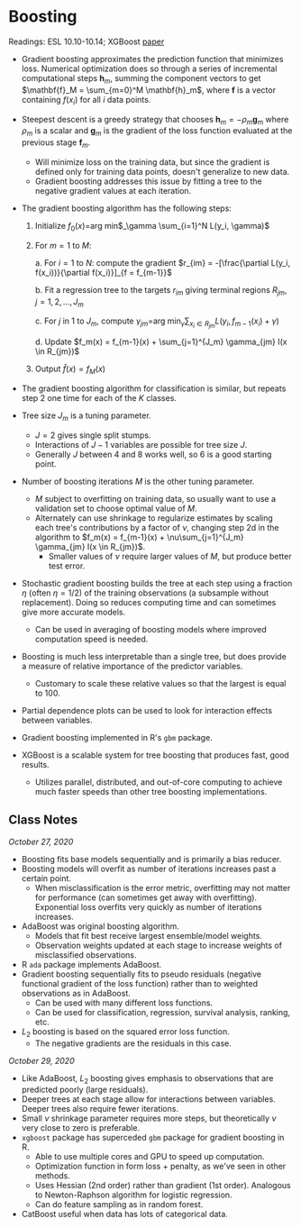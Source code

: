 # Boosting

Readings: ESL 10.10-10.14; XGBoost [paper](https://arxiv.org/pdf/1603.02754.pdf)

- Gradient boosting approximates the prediction function that minimizes loss. Numerical optimization does so through a series of incremental computational steps $\mathbf{h}_m$, summing the component vectors to get $\mathbf{f}_M = \sum_{m=0}^M \mathbf{h}_m$, where $\mathbf{f}$ is a vector containing $f(x_i)$ for all $i$ data points.

- Steepest descent is a greedy strategy that chooses $\mathbf{h}_m = -\rho_m \mathbf{g}_m$ where $\rho_m$ is a scalar and $\mathbf{g}_m$ is the gradient of the loss function evaluated at the previous stage $\mathbf{f}_m$. 

  - Will minimize loss on the training data, but since the gradient is defined only for training data points, doesn't generalize to new data.
  - Gradient boosting addresses this issue by fitting a tree to the negative gradient values at each iteration.

- The gradient boosting algorithm has the following steps:

  1. Initialize $f_0(x)=$arg min$_\gamma \sum_{i=1}^N L(y_i, \gamma)$

  2. For $m = 1$ to $M$:

     a. For $i=1$ to $N$: compute the gradient $r_{im} = -[\frac{\partial L(y_i, f(x_i))}{\partial f(x_i)}]_{f = f_{m-1}}$

     b. Fit a regression tree to the targets $r_{im}$ giving terminal regions $R_{jm}, j = 1, 2, ..., J_m$

     c. For $j$ in 1 to $J_m$, compute $\gamma_{jm} =$arg min$_\gamma \sum_{x_i \in R_{jm}} L(y_i, f_{m-1}(x_i) + \gamma)$

     d. Update $f_m(x) = f_{m-1}(x) + \sum_{j=1}^{J_m} \gamma_{jm} I(x \in R_{jm})$

  3. Output $\hat{f}(x) = f_M(x)$

- The gradient boosting algorithm for classification is similar, but repeats step 2 one time for each of the $K$ classes.

- Tree size $J_m$ is a tuning parameter. 

  - $J=2$ gives single split stumps. 
  - Interactions of $J-1$ variables are possible for tree size $J$. 
  - Generally $J$ between 4 and 8 works well, so 6 is a good starting point.

- Number of boosting iterations $M$ is the other tuning parameter.

  - $M$ subject to overfitting on training data, so usually want to use a validation set to choose optimal value of $M$.
  - Alternately can use shrinkage to regularize estimates by scaling each tree's contributions by a factor of $\nu$, changing step 2d in the algorithm to $f_m(x) = f_{m-1}(x) + \nu\sum_{j=1}^{J_m} \gamma_{jm} I(x \in R_{jm})$.
    - Smaller values of $\nu$ require larger values of $M$, but produce better test error.

- Stochastic gradient boosting builds the tree at each step using a fraction $\eta$ (often $\eta=1/2$) of the training observations (a subsample without replacement). Doing so reduces computing time and can sometimes give more accurate models.

  - Can be used in averaging of boosting models where improved computation speed is needed.

- Boosting is much less interpretable than a single tree, but does provide a measure of relative importance of the predictor variables.

  - Customary to scale these relative values so that the largest is equal to 100.

- Partial dependence plots can be used to look for interaction effects between variables.

- Gradient boosting implemented in R's `gbm` package.

- XGBoost is a scalable system for tree boosting that produces fast, good results.

  - Utilizes parallel, distributed, and out-of-core computing to achieve much faster speeds than other tree boosting implementations.

## Class Notes

*October 27, 2020*

- Boosting fits base models sequentially and is primarily a bias reducer.
- Boosting models will overfit as number of iterations increases past a certain point.
  - When misclassification is the error metric, overfitting may not matter for performance (can sometimes get away with overfitting). Exponential loss overfits very quickly as number of iterations increases.
- AdaBoost was original boosting algorithm.
  - Models that fit best receive largest ensemble/model weights.
  - Observation weights updated at each stage to increase weights of misclassified observations.
- R `ada` package implements AdaBoost.
- Gradient boosting sequentially fits to pseudo residuals (negative functional gradient of the loss function) rather than to weighted observations as in AdaBoost.
  - Can be used with many different loss functions.
  - Can be used for classification, regression, survival analysis, ranking, etc.
- $L_2$ boosting is based on the squared error loss function.
  - The negative gradients are the residuals in this case.

*October 29, 2020*

- Like AdaBoost, $L_2$ boosting gives emphasis to observations that are predicted poorly (large residuals).
- Deeper trees at each stage allow for interactions between variables. Deeper trees also require fewer iterations.
- Small $\nu$ shrinkage parameter requires more steps, but theoretically $\nu$ very close to zero is preferable.
- `xgboost` package has superceded `gbm` package for gradient boosting in R.
  - Able to use multiple cores and GPU to speed up computation.
  - Optimization function in form loss + penalty, as we've seen in other methods.
  - Uses Hessian (2nd order) rather than gradient (1st order). Analogous to Newton-Raphson algorithm for logistic regression.
  - Can do feature sampling as in random forest.
- CatBoost useful when data has lots of categorical data.